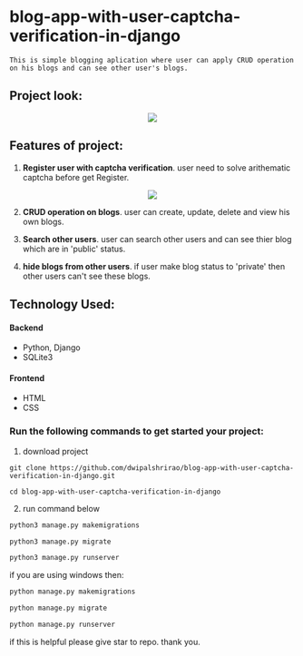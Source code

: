 # blog-app-with-user-captcha-verification-in-django
    This is simple blogging aplication where user can apply CRUD operation on his blogs and can see other user's blogs. 

## Project look:

<p align="center" width="100%">
    <img src="https://github.com/dwipalshrirao/project_look.gif"> 
</p>

## Features of project:


1. **Register user with captcha verification**. user need to solve arithematic captcha before get Register.
<p align="center" width="100%">
    <img src="https://github.com/dwipalshrirao/screenshot.png"> 
</p>

2. **CRUD operation on blogs**. user can create, update, delete and view his own blogs.

3. **Search other users**. user can search other users and can see thier blog which are in 'public' status.

4. **hide blogs from other users**. if user make blog status to 'private' then other users can't see these blogs.


  ## Technology Used:

  #### Backend

  * Python, Django
  * SQLite3
  #### Frontend
  * HTML
  * CSS

  ### Run the following commands to get started your project:

  1. download project

  ```
  git clone https://github.com/dwipalshrirao/blog-app-with-user-captcha-verification-in-django.git

  cd blog-app-with-user-captcha-verification-in-django
  ```


  2. run command below

  ```python
  python3 manage.py makemigrations

  python3 manage.py migrate

  python3 manage.py runserver
  ```

  if you are using windows then:
  
  ```python
  python manage.py makemigrations

  python manage.py migrate

  python manage.py runserver
```

  if this is helpful please give star to repo. 
  thank you.
